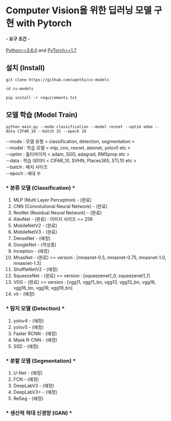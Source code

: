 # Computer Vision을 위한 딥러닝 모델 구현 with Pytorch
#### - 요구 조건 -
[Python>=3.6.0](https://www.python.org/) and [PyTorch>=1.7](https://pytorch.org/)
## 설치 (Install)
    git clone https://github.com/aqntks/cv-models
    
    cd cv-models     
    
    pip install -r requirements.txt
##  모델 학습 (Model Train)
    python main.py --mode classification --model resnet --optim adam --data CIFAR_10 --batch 32 --epoch 10
--mode : 모델 유형  < classification, detection, segmentation >  
--model : 학습 모델 < mlp, cnn, resnet, alexnet, yolov5 etc >  
--optim : 옵티마이저 < adam, SGD, adagrad, RMSprop etc >  
--data : 학습 데이터 < CIFAR_10, SVHN, Places365, STL10 etc >  
--batch : 배치 사이즈  
--epoch : 세대 수  
### * 분류 모델 (Classification) *
1. MLP (Multi Layer Perceptron) - (완료)
2. CNN (Convolutional Neural Network) - (완료)
3. ResNet (Residual Neural Network) - (완료)
4. AlexNet - (완료) : 이미지 사이즈 >= 256
5. MobileNetV2 - (완료)
6. MobileNetV3 - (완료)
7. DenseNet - (예정)
8. GoogleNet - (작성중)
9. Inception - (예정)
10. MnasNet - (완료) >> version : [mnasnet-0.5, mnasnet-0.75, mnasnet-1.0, mnasnet-1.3]
11. ShuffleNetV2 - (예정)
12. SqueezeNet - (완료) >> version : [squeezenet1_0, squeezenet1_1]
14. VGG - (완료) >> version : [vgg11, vgg11_bn, vgg13, vgg13_bn, vgg16, vgg16_bn, vgg19, vgg19_bn]
15. vit - (예정)
### * 탐지 모델 (Detection) *
1. yolov4 - (예정)
2. yolov5 - (예정)
3. Faster RCNN - (예정)
4. Mask R-CNN - (예정)
5. SSD - (예정)
### * 분할 모델 (Segmentation) *
1. U-Net - (예정)
2. FCN - (예정)
5. DeepLabV3 - (예정)
6. DeepLabV3+ - (예정)
7. ReSeg - (예정)
### * 생산적 적대 신경망 (GAN) *